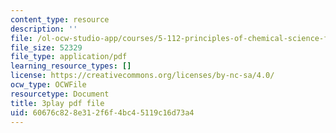 ```yaml
---
content_type: resource
description: ''
file: /ol-ocw-studio-app/courses/5-112-principles-of-chemical-science-fall-2005/60676c828e312f6f4bc45119c16d73a4_M8QoJojEklw.pdf
file_size: 52329
file_type: application/pdf
learning_resource_types: []
license: https://creativecommons.org/licenses/by-nc-sa/4.0/
ocw_type: OCWFile
resourcetype: Document
title: 3play pdf file
uid: 60676c82-8e31-2f6f-4bc4-5119c16d73a4
---
```

